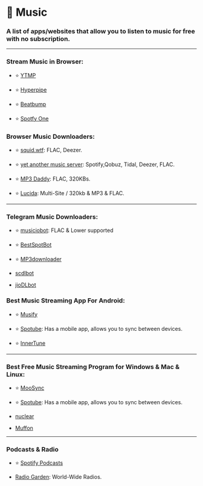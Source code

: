 # 🎵 Music
### A list of apps/websites that allow you to listen to music for free with no subscription.

***

### Stream Music in Browser:

- ⭐ [YTMP](https://ytmp.itsvg.in/)

- ⭐ [Hyperpipe](https://hyperpipe.surge.sh/)

- ⭐ [Beatbump](https://beatbump.io/)

- ⭐ [Spotfy One](https://spotfy.one/)

### Browser Music Downloaders:

- ⭐ [squid.wtf](https://squid.wtf/): FLAC, Deezer.

- ⭐ [yet another music server](https://yams.tf/): Spotify,Qobuz, Tidal, Deezer, FLAC.

- ⭐ [MP3 Daddy](https://mp3-daddy.com/): FLAC, 320KBs.

- ⭐ [Lucida](https://lucida.to/): Multi-Site / 320kb & MP3 & FLAC.

***

### Telegram Music Downloaders:

- ⭐ [musiciobot](https://t.me/musicaiocloud): FLAC & Lower supported

- ⭐ [BestSpotBot](https://t.me/BeatSpotBot)

 - ⭐ [MP3downloader](https://t.me/TG_mp3downloader_bot)

- [scdlbot](https://t.me/scdlbot)

- [jioDLbot](https://t.me/JioDLBot)


### Best Music Streaming App For Android:

- ⭐ [Musify](https://github.com/gokadzev/Musify)

- ⭐ [Spotube](https://github.com/KRTirtho/spotube): Has a mobile app, allows you to sync between devices.

- ⭐ [InnerTune](https://github.com/z-huang/InnerTune)
***

### Best Free Music Streaming Program for Windows & Mac & Linux:

- ⭐ [MooSync](https://moosync.app/)

- ⭐ [Spotube](https://github.com/KRTirtho/spotube): Has a mobile app, allows you to sync between devices.

- [nuclear](https://nuclear.js.org/)

- [Muffon](https://github.com/staniel359/muffon)

***

### Podcasts & Radio

- ⭐ [Spotify Podcasts](https://open.spotify.com/browse/podcasts)

- [Radio Garden](https://radio.garden/): World-Wide Radios.





